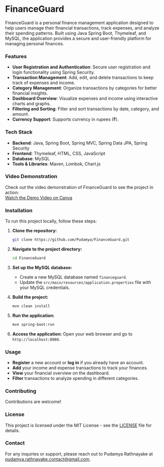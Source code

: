 # FinanceGuard

FinanceGuard is a personal finance management application designed to help users manage their financial transactions, track expenses, and analyze their spending patterns. Built using Java Spring Boot, Thymeleaf, and MySQL, the application provides a secure and user-friendly platform for managing personal finances.

### Features

- **User Registration and Authentication**: Secure user registration and login functionality using Spring Security.
- **Transaction Management**: Add, edit, and delete transactions to keep track of expenses and income.
- **Category Management**: Organize transactions by categories for better financial insights.
- **Dashboard Overview**: Visualize expenses and income using interactive charts and graphs.
- **Filtering and Sorting**: Filter and sort transactions by date, category, and amount.
- **Currency Support**: Supports currency in rupees (₹).

### Tech Stack

- **Backend**: Java, Spring Boot, Spring MVC, Spring Data JPA, Spring Security
- **Frontend**: Thymeleaf, HTML, CSS, JavaScript
- **Database**: MySQL
- **Tools & Libraries**: Maven, Lombok, Chart.js

### Video Demonstration

Check out the video demonstration of FinanceGuard to see the project in action:  
[Watch the Demo Video on Canva](https://www.canva.com/design/DAGQQG2vIMU/bWzu4LN1rD9n6VlvDIzAfA/edit?utm_content=DAGQQG2vIMU&utm_campaign=designshare&utm_medium=link2&utm_source=sharebutton)


### Installation

To run this project locally, follow these steps:

1. **Clone the repository:**
   ```bash
   git clone https://github.com/Pudamya/FinanceGuard.git
   ```
   
2. **Navigate to the project directory:**
   ```bash
   cd FinanceGuard
   ```

3. **Set up the MySQL database:**
   - Create a new MySQL database named `financeguard`.
   - Update the `src/main/resources/application.properties` file with your MySQL credentials.

4. **Build the project:**
   ```bash
   mvn clean install
   ```

5. **Run the application:**
   ```bash
   mvn spring-boot:run
   ```

6. **Access the application:**
   Open your web browser and go to `http://localhost:8080`.

### Usage

- **Register** a new account or **log in** if you already have an account.
- **Add** your income and expense transactions to track your finances.
- **View** your financial overview on the dashboard.
- **Filter** transactions to analyze spending in different categories.

### Contributing

Contributions are welcome! 

### License

This project is licensed under the MIT License - see the [LICENSE](LICENSE) file for details.

### Contact

For any inquiries or support, please reach out to Pudamya Rathnayake at [pudamya.rathnayake.contact@gmail.com](mailto:pudamya.rathnayake.contact@gmail.com).                                                                                                                                                                                                                                                                            
